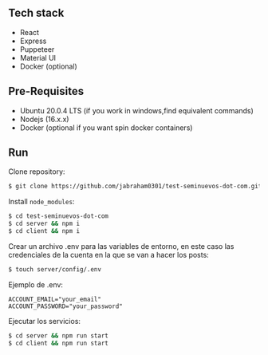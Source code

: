 ## Tech stack
* React
* Express
* Puppeteer
* Material UI
* Docker (optional)
## Pre-Requisites
- Ubuntu 20.0.4 LTS (if you work in windows,find equivalent commands)
- Nodejs (16.x.x)
- Docker (optional if you want spin docker containers)

## Run
Clone repository:
```sh
$ git clone https://github.com/jabraham0301/test-seminuevos-dot-com.git
```

Install `node_modules`:
```sh
$ cd test-seminuevos-dot-com
$ cd server && npm i
$ cd client && npm i
```
Crear un archivo .env para las variables de entorno, en este caso las credenciales de la cuenta en la que se van a hacer los posts:
```sh
$ touch server/config/.env
```
Ejemplo de .env:
```.env
ACCOUNT_EMAIL="your_email"
ACCOUNT_PASSWORD="your_password"
```
Ejecutar los servicios:
```sh
$ cd server && npm run start
$ cd client && npm run start
```
